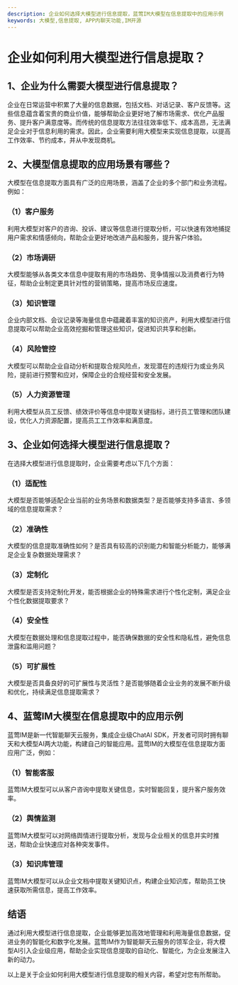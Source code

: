 ```yaml
---
description: 企业如何选择大模型进行信息提取，蓝莺IM大模型在信息提取中的应用示例
keywords: 大模型,信息提取, APP内聊天功能,IM开源
---
```

# 企业如何利用大模型进行信息提取？

## 1、企业为什么需要大模型进行信息提取？

企业在日常运营中积累了大量的信息数据，包括文档、对话记录、客户反馈等。这些信息蕴含着宝贵的商业价值，能够帮助企业更好地了解市场需求、优化产品服务、提升客户满意度等。而传统的信息提取方法往往效率低下、成本高昂，无法满足企业对于信息利用的需求。因此，企业需要利用大模型来实现信息提取，以提高工作效率、节约成本，并从中发现商机。

## 2、大模型信息提取的应用场景有哪些？

大模型在信息提取方面具有广泛的应用场景，涵盖了企业的多个部门和业务流程。例如：

### （1）客户服务

利用大模型对客户的咨询、投诉、建议等信息进行提取分析，可以快速有效地捕捉用户需求和情感倾向，帮助企业更好地改进产品和服务，提升客户体验。

### （2）市场调研

大模型能够从各类文本信息中提取有用的市场趋势、竞争情报以及消费者行为特征，帮助企业制定更具针对性的营销策略，提高市场反应速度。

### （3）知识管理

企业内部文档、会议记录等海量信息中蕴藏着丰富的知识资产，利用大模型进行信息提取可以帮助企业高效挖掘和管理这些知识，促进知识共享和创新。

### （4）风险管控

大模型可以帮助企业自动分析和提取合规风险点，发现潜在的违规行为或业务风险，提前进行预警和应对，保障企业的合规经营和安全发展。

### （5）人力资源管理

利用大模型从员工反馈、绩效评价等信息中提取关键指标，进行员工管理和团队建设，优化人力资源配置，提高员工工作效率和满意度。

## 3、企业如何选择大模型进行信息提取？

在选择大模型进行信息提取时，企业需要考虑以下几个方面：

### （1）适配性

大模型是否能够适配企业当前的业务场景和数据类型？是否能够支持多语言、多领域的信息提取需求？

### （2）准确性

大模型的信息提取准确性如何？是否具有较高的识别能力和智能分析能力，能够满足企业复杂数据处理需求？

### （3）定制化

大模型是否支持定制化开发，能否根据企业的特殊需求进行个性化定制，满足企业个性化数据提取要求？

### （4）安全性

大模型在数据处理和信息提取过程中，能否确保数据的安全性和隐私性，避免信息泄露和滥用问题？

### （5）可扩展性

大模型是否具备良好的可扩展性与灵活性？是否能够随着企业业务的发展不断升级和优化，持续满足信息提取需求？

## 4、蓝莺IM大模型在信息提取中的应用示例

蓝莺IM是新一代智能聊天云服务，集成企业级ChatAI SDK，开发者可同时拥有聊天和大模型AI两大功能，构建自己的智能应用。蓝莺IM的大模型在信息提取方面应用广泛，例如：

### （1）智能客服

蓝莺IM大模型可以从客户咨询中提取关键信息，实时智能回复，提升客户服务效率。

### （2）舆情监测

蓝莺IM大模型可以对网络舆情进行提取分析，发现与企业相关的信息并实时推送，帮助企业快速应对各种突发事件。

### （3）知识库管理

蓝莺IM大模型可以从企业文档中提取关键知识点，构建企业知识库，帮助员工快速获取所需信息，提高工作效率。

## 结语

通过利用大模型进行信息提取，企业能够更加高效地管理和利用海量信息数据，促进业务的智能化和数字化发展。蓝莺IM作为智能聊天云服务的领军企业，将大模型AI引入企业级应用，帮助企业实现信息提取的自动化、智能化，为企业发展注入新的动力。

以上是关于企业如何利用大模型进行信息提取的相关内容，希望对您有所帮助。
